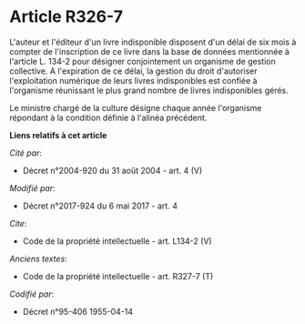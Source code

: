 # Article R326-7

L'auteur et l'éditeur d'un livre indisponible disposent d'un délai de six mois à compter de l'inscription de ce livre dans la
base de données mentionnée à l'article L. 134-2 pour désigner conjointement un organisme de gestion collective. A
l'expiration de ce délai, la gestion du droit d'autoriser l'exploitation numérique de leurs livres indisponibles est confiée
à l'organisme réunissant le plus grand nombre de livres indisponibles gérés. 

Le ministre chargé de la culture désigne chaque année l'organisme répondant à la condition définie à l'alinéa précédent.

**Liens relatifs à cet article**

_Cité par_:

  - Décret n°2004-920 du 31 août 2004 - art. 4 (V)

_Modifié par_:

  - Décret n°2017-924 du 6 mai 2017 - art. 4

_Cite_:

  - Code de la propriété intellectuelle - art. L134-2 (V)

_Anciens textes_:

  - Code de la propriété intellectuelle - art. R327-7 (T)

_Codifié par_:

  - Décret n°95-406 1955-04-14
